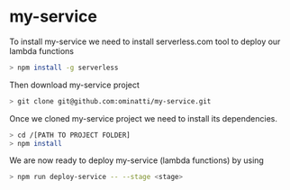 # my-service

To install my-service we need to install serverless.com tool to deploy our lambda functions

```bash
> npm install -g serverless
```

Then download my-service project
```bash
> git clone git@github.com:ominatti/my-service.git
```
Once we cloned my-service project we need to install its dependencies.
```bash
> cd /[PATH TO PROJECT FOLDER]
> npm install
```

We are now ready to deploy my-service (lambda functions) by using
```bash
> npm run deploy-service -- --stage <stage>
```
